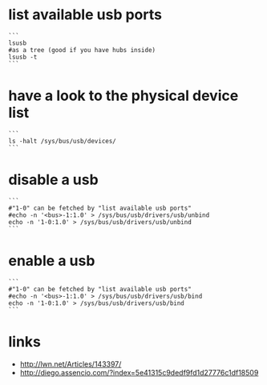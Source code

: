 # list available usb ports

    ```
    lsusb
    #as a tree (good if you have hubs inside)
    lsusb -t
    ```

# have a look to the physical device list

    ```
    ls -halt /sys/bus/usb/devices/
    ```
 
# disable a usb

    ```
    #"1-0" can be fetched by "list available usb ports"
    #echo -n '<bus>-1:1.0' > /sys/bus/usb/drivers/usb/unbind
    echo -n '1-0:1.0' > /sys/bus/usb/drivers/usb/unbind
    ```
 
# enable a usb

    ```
    #"1-0" can be fetched by "list available usb ports"
    #echo -n '<bus>-1:1.0' > /sys/bus/usb/drivers/usb/bind
    echo -n '1-0:1.0' > /sys/bus/usb/drivers/usb/bind
    ```

# links

* http://lwn.net/Articles/143397/
* http://diego.assencio.com/?index=5e41315c9dedf9fd1d27776c1df18509
